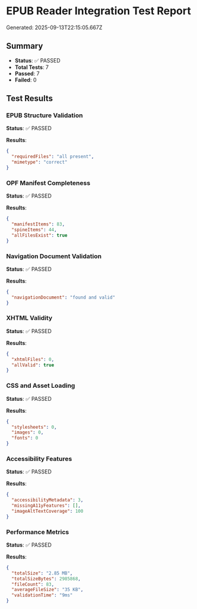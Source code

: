 # EPUB Reader Integration Test Report

Generated: 2025-09-13T22:15:05.667Z

## Summary

- **Status**: ✅ PASSED
- **Total Tests**: 7
- **Passed**: 7
- **Failed**: 0

## Test Results

### EPUB Structure Validation
**Status**: ✅ PASSED

**Results**:
```json
{
  "requiredFiles": "all present",
  "mimetype": "correct"
}
```

### OPF Manifest Completeness
**Status**: ✅ PASSED

**Results**:
```json
{
  "manifestItems": 83,
  "spineItems": 44,
  "allFilesExist": true
}
```

### Navigation Document Validation
**Status**: ✅ PASSED

**Results**:
```json
{
  "navigationDocument": "found and valid"
}
```

### XHTML Validity
**Status**: ✅ PASSED

**Results**:
```json
{
  "xhtmlFiles": 0,
  "allValid": true
}
```

### CSS and Asset Loading
**Status**: ✅ PASSED

**Results**:
```json
{
  "stylesheets": 0,
  "images": 0,
  "fonts": 0
}
```

### Accessibility Features
**Status**: ✅ PASSED

**Results**:
```json
{
  "accessibilityMetadata": 3,
  "missingA11yFeatures": [],
  "imageAltTextCoverage": 100
}
```

### Performance Metrics
**Status**: ✅ PASSED

**Results**:
```json
{
  "totalSize": "2.85 MB",
  "totalSizeBytes": 2985868,
  "fileCount": 83,
  "averageFileSize": "35 KB",
  "validationTime": "9ms"
}
```

